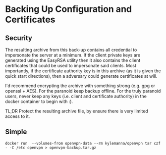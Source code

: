 # Backing Up Configuration and Certificates

## Security

The resulting archive from this back-up contains all credential to impersonate the server at a minimum.  If the client private keys are generated using the EasyRSA utility then it also contains the client certificates that could be used to impersonate said clients.  Most importantly, if the certificate authority key is in this archive (as it is given the quick start directions), then a adversary could generate certificates at will.

I'd recommend encrypting the archive with something strong (e.g. gpg or openssl + AES).  For the paranoid keep backup offline.  For the truly paranoid users, never keep any keys (i.e. client and certificate authority) in the docker container to begin with :).


TL;DR Protect the resulting archive file, by ensure there is very limited access to it.

## Simple

    docker run  --volumes-from openvpn-data --rm kylemanna/openvpn tar czf - -C /etc openvpn > openvpn-backup.tar.gz
